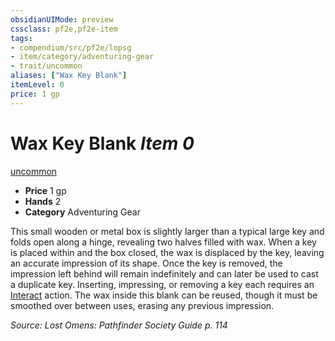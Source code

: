 ```yaml
---
obsidianUIMode: preview
cssclass: pf2e,pf2e-item
tags:
- compendium/src/pf2e/lopsg
- item/category/adventuring-gear
- trait/uncommon
aliases: ["Wax Key Blank"]
itemLevel: 0
price: 1 gp
---
```

# Wax Key Blank *Item 0*  
[uncommon](../../../rules/traits/uncommon.md)  

- **Price** 1 gp
- **Hands** 2
- **Category** Adventuring Gear

This small wooden or metal box is slightly larger than a typical large key and folds open along a hinge, revealing two halves filled with wax. When a key is placed within and the box closed, the wax is displaced by the key, leaving an accurate impression of its shape. Once the key is removed, the impression left behind will remain indefinitely and can later be used to cast a duplicate key. Inserting, impressing, or removing a key each requires an [Interact](../../../rules/actions/interact.md) action. The wax inside this blank can be reused, though it must be smoothed over between uses, erasing any previous impression.

*Source: Lost Omens: Pathfinder Society Guide p. 114*